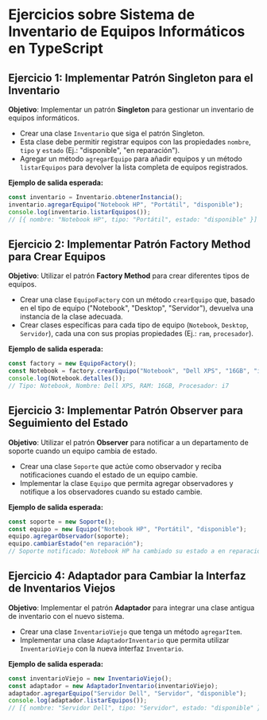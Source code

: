
# Ejercicios sobre Sistema de Inventario de Equipos Informáticos en TypeScript

## Ejercicio 1: Implementar Patrón Singleton para el Inventario
**Objetivo**: Implementar un patrón **Singleton** para gestionar un inventario de equipos informáticos.

- Crear una clase `Inventario` que siga el patrón Singleton.
- Esta clase debe permitir registrar equipos con las propiedades `nombre`, `tipo` y `estado` (Ej.: "disponible", "en reparación").
- Agregar un método `agregarEquipo` para añadir equipos y un método `listarEquipos` para devolver la lista completa de equipos registrados.

**Ejemplo de salida esperada:**
```typescript
const inventario = Inventario.obtenerInstancia();
inventario.agregarEquipo("Notebook HP", "Portátil", "disponible");
console.log(inventario.listarEquipos()); 
// [{ nombre: "Notebook HP", tipo: "Portátil", estado: "disponible" }]
```

## Ejercicio 2: Implementar Patrón Factory Method para Crear Equipos
**Objetivo**: Utilizar el patrón **Factory Method** para crear diferentes tipos de equipos.

- Crear una clase `EquipoFactory` con un método `crearEquipo` que, basado en el tipo de equipo ("Notebook", "Desktop", "Servidor"), devuelva una instancia de la clase adecuada.
- Crear clases específicas para cada tipo de equipo (`Notebook`, `Desktop`, `Servidor`), cada una con sus propias propiedades (Ej.: `ram`, `procesador`).

**Ejemplo de salida esperada:**
```typescript
const factory = new EquipoFactory();
const Notebook = factory.crearEquipo("Notebook", "Dell XPS", "16GB", "i7");
console.log(Notebook.detalles());
// Tipo: Notebook, Nombre: Dell XPS, RAM: 16GB, Procesador: i7
```

## Ejercicio 3: Implementar Patrón Observer para Seguimiento del Estado
**Objetivo**: Utilizar el patrón **Observer** para notificar a un departamento de soporte cuando un equipo cambia de estado.

- Crear una clase `Soporte` que actúe como observador y reciba notificaciones cuando el estado de un equipo cambie.
- Implementar la clase `Equipo` que permita agregar observadores y notifique a los observadores cuando su estado cambie.

**Ejemplo de salida esperada:**
```typescript
const soporte = new Soporte();
const equipo = new Equipo("Notebook HP", "Portátil", "disponible");
equipo.agregarObservador(soporte);
equipo.cambiarEstado("en reparación");
// Soporte notificado: Notebook HP ha cambiado su estado a en reparación.
```

## Ejercicio 4: Adaptador para Cambiar la Interfaz de Inventarios Viejos
**Objetivo**: Implementar el patrón **Adaptador** para integrar una clase antigua de inventario con el nuevo sistema.

- Crear una clase `InventarioViejo` que tenga un método `agregarItem`.
- Implementar una clase `AdaptadorInventario` que permita utilizar `InventarioViejo` con la nueva interfaz `Inventario`.

**Ejemplo de salida esperada:**
```typescript
const inventarioViejo = new InventarioViejo();
const adaptador = new AdaptadorInventario(inventarioViejo);
adaptador.agregarEquipo("Servidor Dell", "Servidor", "disponible");
console.log(adaptador.listarEquipos());
// [{ nombre: "Servidor Dell", tipo: "Servidor", estado: "disponible" }]
```
